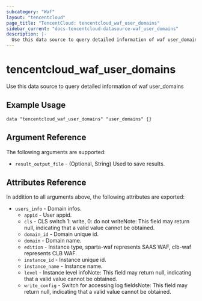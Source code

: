 ```yaml
---
subcategory: "Waf"
layout: "tencentcloud"
page_title: "TencentCloud: tencentcloud_waf_user_domains"
sidebar_current: "docs-tencentcloud-datasource-waf_user_domains"
description: |-
  Use this data source to query detailed information of waf user_domains
---
```


# tencentcloud_waf_user_domains

Use this data source to query detailed information of waf user_domains

## Example Usage

```hcl
data "tencentcloud_waf_user_domains" "user_domains" {}
```

## Argument Reference

The following arguments are supported:

* `result_output_file` - (Optional, String) Used to save results.

## Attributes Reference

In addition to all arguments above, the following attributes are exported:

* `users_info` - Domain infos.
  * `appid` - User appid.
  * `cls` - CLS switch 1: write, 0: do not writeNote: This field may return null, indicating that a valid value cannot be obtained.
  * `domain_id` - Domain unique id.
  * `domain` - Domain name.
  * `edition` - Instance type, sparta-waf represents SAAS WAF, clb-waf represents CLB WAF.
  * `instance_id` - Instance unique id.
  * `instance_name` - Instance name.
  * `level` - Instance level infoNote: This field may return null, indicating that a valid value cannot be obtained.
  * `write_config` - Switch for accessing log fieldsNote: This field may return null, indicating that a valid value cannot be obtained.


